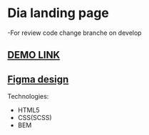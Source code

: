 # Dia landing page
-For review code change branche on develop

[DEMO LINK](https://yaroslavmakarov.github.io/layout_dia/)
---
[Figma design](https://www.figma.com/file/vhfzZ7SqWGkMGd5iCDdBCy/Air-(formerly-Dia)?node-id=0%3A1)
---

Technologies:
* HTML5
* CSS(SCSS)
* BEM
